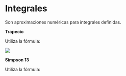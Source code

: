 


# Integrales
 
Son aproximaciones numéricas para integrales definidas.

**Trapecio**

Utiliza la fórmula:

![
](https://wikimedia.org/api/rest_v1/media/math/render/svg/17b3a2a11503b847c099ddbf040dd025b5a3f8ec)

**Simpson 13**

Utiliza la fórmula:


<!--stackedit_data:
eyJoaXN0b3J5IjpbLTE4MjgyMDY0OF19
-->
